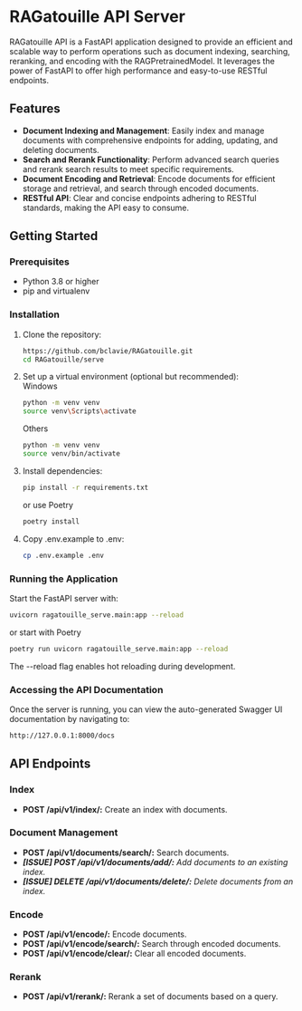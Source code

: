 # RAGatouille API Server

RAGatouille API is a FastAPI application designed to provide an efficient and scalable way to perform operations such as document indexing, searching, reranking, and encoding with the RAGPretrainedModel. It leverages the power of FastAPI to offer high performance and easy-to-use RESTful endpoints.

## Features

- **Document Indexing and Management**: Easily index and manage documents with comprehensive endpoints for adding, updating, and deleting documents.
- **Search and Rerank Functionality**: Perform advanced search queries and rerank search results to meet specific requirements.
- **Document Encoding and Retrieval**: Encode documents for efficient storage and retrieval, and search through encoded documents.
- **RESTful API**: Clear and concise endpoints adhering to RESTful standards, making the API easy to consume.

## Getting Started

### Prerequisites

- Python 3.8 or higher
- pip and virtualenv

### Installation

1. Clone the repository:

   ```bash
   https://github.com/bclavie/RAGatouille.git
   cd RAGatouille/serve
   ```
2. Set up a virtual environment (optional but recommended): <br>
   Windows
   ```bash
   python -m venv venv
   source venv\Scripts\activate
   ```
   Others
   ```bash
   python -m venv venv
   source venv/bin/activate
   ```
3. Install dependencies:
   ```bash
   pip install -r requirements.txt
   ```
   or use Poetry
   ```bash
   poetry install
   ```
4. Copy .env.example to .env:
   ```bash
   cp .env.example .env
   ```

### Running the Application
Start the FastAPI server with:

```bash
uvicorn ragatouille_serve.main:app --reload
```
or start with Poetry
```bash
poetry run uvicorn ragatouille_serve.main:app --reload
```
The --reload flag enables hot reloading during development.

### Accessing the API Documentation
Once the server is running, you can view the auto-generated Swagger UI documentation by navigating to:
```bash
http://127.0.0.1:8000/docs
```

## API Endpoints

### Index
- **POST /api/v1/index/:** Create an index with documents.
### Document Management
- **POST /api/v1/documents/search/:** Search documents.
- _**[ISSUE] POST /api/v1/documents/add/:** Add documents to an existing index._
- _**[ISSUE] DELETE /api/v1/documents/delete/:** Delete documents from an index._
### Encode
- **POST /api/v1/encode/:** Encode documents.
- **POST /api/v1/encode/search/:** Search through encoded documents.
- **POST /api/v1/encode/clear/:** Clear all encoded documents.
### Rerank
- **POST /api/v1/rerank/:** Rerank a set of documents based on a query.
